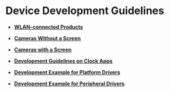 # Device Development Guidelines<a name="EN-US_TOPIC_0000001111039536"></a>

-   **[WLAN-connected Products](device-wifi.md)**  

-   **[Cameras Without a Screen](device-iotcamera.md)**  

-   **[Cameras with a Screen](device-camera.md)**  

-   **[Development Guidelines on Clock Apps](oem_device_clockapp_des.md)**  

-   **[Development Example for Platform Drivers](device-drive-demo.md)**  

-   **[Development Example for Peripheral Drivers](device-outerdrive-demo.md)**  


